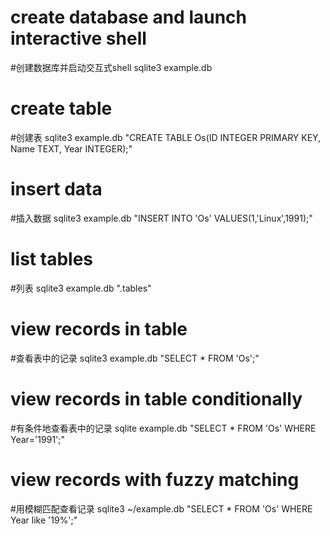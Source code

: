 # create database and launch interactive shell
#创建数据库并启动交互式shell
sqlite3 example.db

# create table
#创建表
sqlite3 example.db "CREATE TABLE Os(ID INTEGER PRIMARY KEY, Name TEXT, Year INTEGER);"

# insert data
#插入数据
sqlite3 example.db "INSERT INTO 'Os' VALUES(1,'Linux',1991);"

# list tables
#列表
sqlite3 example.db ".tables"

# view records in table
#查看表中的记录
sqlite3 example.db "SELECT * FROM 'Os';"

# view records in table conditionally
#有条件地查看表中的记录
sqlite example.db "SELECT * FROM 'Os' WHERE Year='1991';"

# view records with fuzzy matching
#用模糊匹配查看记录
sqlite3 ~/example.db "SELECT * FROM 'Os' WHERE Year like '19%';"
